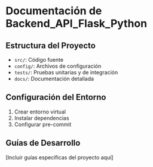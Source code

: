 # Documentación de Backend_API_Flask_Python

## Estructura del Proyecto
- `src/`: Código fuente
- `config/`: Archivos de configuración
- `tests/`: Pruebas unitarias y de integración
- `docs/`: Documentación detallada

## Configuración del Entorno
1. Crear entorno virtual
2. Instalar dependencias
3. Configurar pre-commit

## Guías de Desarrollo
[Incluir guías específicas del proyecto aquí]
